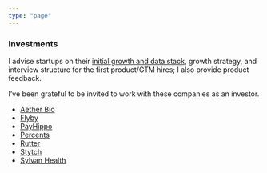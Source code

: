 ```yaml
---
type: "page"
---
```


### Investments

I advise startups on their [initial growth and data stack](https://twitter.com/michlimlim/status/1669467589888684038?s=20), growth strategy, and interview structure for the first product/GTM hires; I also provide product feedback.

I’ve been grateful to be invited to work with these companies as an investor.

- [Aether Bio](https://www.aetherbio.com/)
- [Flyby](https://www.flybydev.com/)
- [PayHippo](https://payhippo.ng/)
- [Percents](https://www.percents.com/)
- [Rutter](https://www.rutterapi.com/)
- [Stytch](https://stytch.com/)
- [Sylvan Health](https://sylvanhealth.com/)
